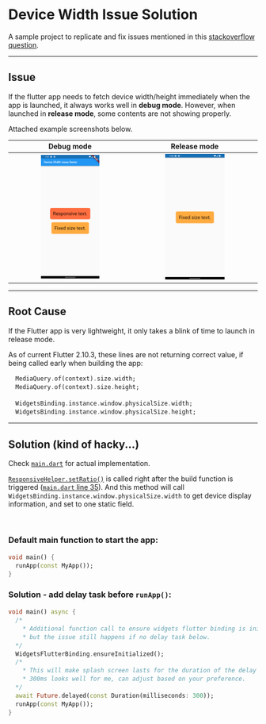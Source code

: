 # Device Width Issue Solution

A sample project to replicate and fix issues mentioned in this [stackoverflow question](https://stackoverflow.com/questions/69851578/why-does-my-flutter-page-sometimes-not-render-completely-in-release-version).

---

## Issue

If the flutter app needs to fetch device width/height immediately when the app is launched, it always works well in **debug mode**.
However, when launched in **release mode**, some contents are not showing properly.

Attached example screenshots below.

|                   Debug mode                   |                   Release mode                   |
| :--------------------------------------------: | :----------------------------------------------: |
| <img src="./README/debugMode.png" width="50%"> | <img src="./README/releaseMode.png" width="50%"> |

---

## Root Cause

If the Flutter app is very lightweight, it only takes a blink of time to launch in release mode.

As of current Flutter 2.10.3, these lines are not returning correct value, if being called early when building the app:
``` dart
  MediaQuery.of(context).size.width;
  MediaQuery.of(context).size.height;
  
  WidgetsBinding.instance.window.physicalSize.width;
  WidgetsBinding.instance.window.physicalSize.height;
```

---

## Solution (kind of hacky...)

Check [`main.dart`](./lib/main.dart) for actual implementation.

[`ResponsiveHelper.setRatio()`](./lib/responsive_helper.dart#L11) is called right after the build function is triggered ([`main.dart` line 35](./lib/main.dart#L35)). And this method will call `WidgetsBinding.instance.window.physicalSize.width` to get device display information, and set to one static field.

<br>

### Default main function to start the app:
``` dart
void main() {
  runApp(const MyApp());
}
```

### Solution - add delay task before `runApp()`:
``` dart
void main() async {
  /* 
    * Additional function call to ensure widgets flutter binding is initialized,
    * but the issue still happens if no delay task below.
  */
  WidgetsFlutterBinding.ensureInitialized();
  /* 
    * This will make splash screen lasts for the duration of the delay task.
    * 300ms looks well for me, can adjust based on your preference.
  */
  await Future.delayed(const Duration(milliseconds: 300));
  runApp(const MyApp());
}
```